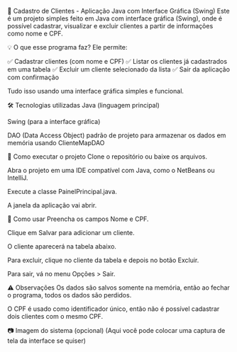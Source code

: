 🧾 Cadastro de Clientes - Aplicação Java com Interface Gráfica (Swing)
Este é um projeto simples feito em Java com interface gráfica (Swing), onde é possível cadastrar, visualizar e excluir clientes a partir de informações como nome e CPF.

💡 O que esse programa faz?
Ele permite:

✅ Cadastrar clientes (com nome e CPF)
✅ Listar os clientes já cadastrados em uma tabela
✅ Excluir um cliente selecionado da lista
✅ Sair da aplicação com confirmação

Tudo isso usando uma interface gráfica simples e funcional.

🛠️ Tecnologias utilizadas
Java (linguagem principal)

Swing (para a interface gráfica)

DAO (Data Access Object) padrão de projeto para armazenar os dados em memória usando ClienteMapDAO

🚀 Como executar o projeto
Clone o repositório ou baixe os arquivos.

Abra o projeto em uma IDE compatível com Java, como o NetBeans ou IntelliJ.

Execute a classe PainelPrincipal.java.

A janela da aplicação vai abrir.

🧪 Como usar
Preencha os campos Nome e CPF.

Clique em Salvar para adicionar um cliente.

O cliente aparecerá na tabela abaixo.

Para excluir, clique no cliente da tabela e depois no botão Excluir.

Para sair, vá no menu Opções > Sair.

⚠️ Observações
Os dados são salvos somente na memória, então ao fechar o programa, todos os dados são perdidos.

O CPF é usado como identificador único, então não é possível cadastrar dois clientes com o mesmo CPF.

📷 Imagem do sistema (opcional)
(Aqui você pode colocar uma captura de tela da interface se quiser)
